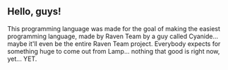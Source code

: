 ## Hello, guys!
This programming language was made for the goal of making the easiest programming language, made by Raven Team by a guy called Cyanide... maybe it'll even be the entire Raven Team project.
Everybody expects for something huge to come out from Lamp... nothing that good is right now, yet... YET.
